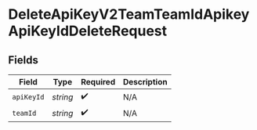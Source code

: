 # DeleteApiKeyV2TeamTeamIdApikeyApiKeyIdDeleteRequest


## Fields

| Field              | Type               | Required           | Description        |
| ------------------ | ------------------ | ------------------ | ------------------ |
| `apiKeyId`         | *string*           | :heavy_check_mark: | N/A                |
| `teamId`           | *string*           | :heavy_check_mark: | N/A                |